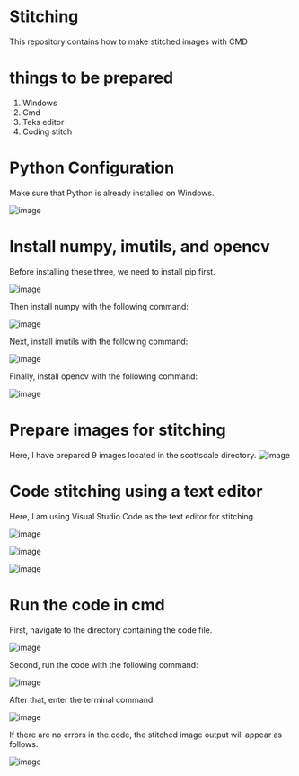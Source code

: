 # Stitching

This repository contains how to make stitched images with CMD

# things to be prepared

1.	Windows
2.	Cmd
3.	Teks editor
4.	Coding stitch

# Python Configuration

Make sure that Python is already installed on Windows.

![image](https://github.com/donavail/stitching/assets/150001914/7dfa5b72-c41e-4734-a64f-dca1bab1a88d)

# Install numpy, imutils, and opencv

Before installing these three, we need to install pip first.

![image](https://github.com/donavail/stitching/assets/150001914/9591e422-23c1-4203-82bf-56105738899a)

Then install numpy with the following command:

![image](https://github.com/donavail/stitching/assets/150001914/dfa82037-87f0-4bf7-a431-ee72148c3c93)


Next, install imutils with the following command:

![image](https://github.com/donavail/stitching/assets/150001914/07f58f3a-22d8-49ab-ab43-551f1bdc572b)

Finally, install opencv with the following command:

![image](https://github.com/donavail/stitching/assets/150001914/564acfe9-5866-4b92-848b-9b4435f67ee2)

# Prepare images for stitching

Here, I have prepared 9 images located in the scottsdale directory.
![image](https://github.com/donavail/stitching/assets/150001914/8a75d7be-8ac4-4c81-b41b-44bbe8f1c0c4)


# Code stitching using a text editor

Here, I am using Visual Studio Code as the text editor for stitching.

![image](https://github.com/donavail/stitching/assets/150001914/04948553-81f1-496b-b1fc-11b6932e67e3)

![image](https://github.com/donavail/stitching/assets/150001914/800fdb07-1d2d-410f-8d45-3a6e278b5036)

![image](https://github.com/donavail/stitching/assets/150001914/0902891a-cb6a-47b7-8940-50bc8afafcfe)

# Run the code in cmd

First, navigate to the directory containing the code file.

![image](https://github.com/donavail/stitching/assets/150001914/f36b1042-e10f-44f5-95ae-7ea95582bdea)

Second, run the code with the following command:

![image](https://github.com/donavail/stitching/assets/150001914/f0749898-0ca7-42b1-a02f-1727706ae8eb)

After that, enter the terminal command.

![image](https://github.com/donavail/stitching/assets/150001914/7ef95f87-5ef1-4f4b-8d8d-fd716939dc13)

If there are no errors in the code, the stitched image output will appear as follows.

![image](https://github.com/donavail/stitching/assets/150001914/a4faf38c-4f1a-4674-bc9d-8636a40d91cd)
